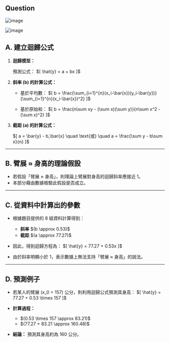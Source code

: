## Question

![image](https://github.com/user-attachments/assets/10c640ba-23f4-4aab-834b-2b68c2cbea47)

![image](https://github.com/user-attachments/assets/9655b472-6924-4e8f-9012-adf4d9069c8a)


## A. 建立迴歸公式

1. **迴歸模型：**

   預測公式：
   $\[
   \hat{y} = a + bx
   ]\$

2. **斜率 \(b\) 的計算公式：**

   - 基於平均數：
    $\[
     b = \frac{\sum_{i=1}^{n}(x_i-\bar{x})(y_i-\bar{y})}{\sum_{i=1}^{n}(x_i-\bar{x})^2}
     ]\$
     
   - 基於原始和：
     $\[
     b = \frac{n\sum xy - (\sum x)(\sum y)}{n\sum x^2 - (\sum x)^2}
     ]\$

3. **截距 \(a\) 的計算公式：**

   $\[
   a = \bar{y} - b\,\bar{x} \quad \text{或} \quad a = \frac{\sum y - b\sum x}{n}
   ]\$

---

## B. 臂展 ≈ 身高的理論假設

- 若假設「臂展 ≈ 身高」，則理論上臂展對身高的迴歸斜率應接近 1。
- 本部分藉由數據檢驗此假設是否成立。

---

## C. 從資料中計算出的參數

- 根據題目提供的 8 組資料計算得到：
  - **斜率** $\(b \approx 0.53)\$
  - **截距** $\(a \approx 77.27)\$

- 因此，得到迴歸方程為：
  $\[
  \hat{y} = 77.27 + 0.53x
  ]\$

- 由於斜率明顯小於 1，表示數據上無法支持「臂展 ≈ 身高」的說法。

---

## D. 預測例子

- 若某人的臂展 \(x_0 = 157\) 公分，則利用迴歸公式預測其身高：
  $\[
  \hat{y} = 77.27 + 0.53 \times 157
  ]\$

- **計算過程：**
  - $\(0.53 \times 157 \approx 83.21)\$
  - $\(77.27 + 83.21 \approx 160.48)\$

- **結論：** 預測其身高約為 160 公分。
